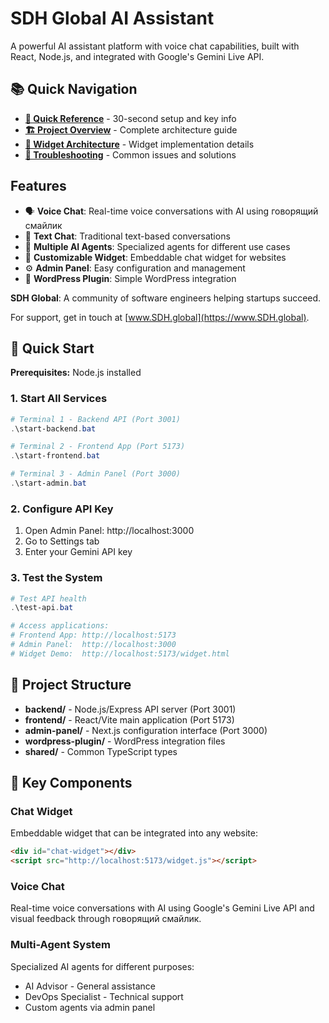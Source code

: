 # SDH Global AI Assistant

A powerful AI assistant platform with voice chat capabilities, built with React, Node.js, and integrated with Google's Gemini Live API.

## 📚 Quick Navigation

- **[🚀 Quick Reference](QUICK-REFERENCE.md)** - 30-second setup and key info
- **[🏗️ Project Overview](PROJECT-OVERVIEW.md)** - Complete architecture guide  
- **[🎨 Widget Architecture](WIDGET-ARCHITECTURE.md)** - Widget implementation details
- **[🔧 Troubleshooting](TROUBLESHOOTING.md)** - Common issues and solutions

## Features

- 🗣️ **Voice Chat**: Real-time voice conversations with AI using говорящий смайлик
- 💬 **Text Chat**: Traditional text-based conversations  
- 🤖 **Multiple AI Agents**: Specialized agents for different use cases
- 🎨 **Customizable Widget**: Embeddable chat widget for websites
- ⚙️ **Admin Panel**: Easy configuration and management
- 🔌 **WordPress Plugin**: Simple WordPress integration

**SDH Global**: A community of software engineers helping startups succeed. 

For support, get in touch at [www.SDH.global](https://www.SDH.global).

## 🚀 Quick Start

**Prerequisites:** Node.js installed

### 1. Start All Services
```powershell
# Terminal 1 - Backend API (Port 3001)
.\start-backend.bat

# Terminal 2 - Frontend App (Port 5173)  
.\start-frontend.bat

# Terminal 3 - Admin Panel (Port 3000)
.\start-admin.bat
```

### 2. Configure API Key
1. Open Admin Panel: http://localhost:3000
2. Go to Settings tab
3. Enter your Gemini API key

### 3. Test the System
```powershell
# Test API health
.\test-api.bat

# Access applications:
# Frontend App: http://localhost:5173
# Admin Panel:  http://localhost:3000
# Widget Demo:  http://localhost:5173/widget.html
```

## 📁 Project Structure

- **backend/** - Node.js/Express API server (Port 3001)
- **frontend/** - React/Vite main application (Port 5173)
- **admin-panel/** - Next.js configuration interface (Port 3000)
- **wordpress-plugin/** - WordPress integration files
- **shared/** - Common TypeScript types

## 🎯 Key Components

### Chat Widget
Embeddable widget that can be integrated into any website:
```html
<div id="chat-widget"></div>
<script src="http://localhost:5173/widget.js"></script>
```

### Voice Chat
Real-time voice conversations with AI using Google's Gemini Live API and visual feedback through говорящий смайлик.

### Multi-Agent System
Specialized AI agents for different purposes:
- AI Advisor - General assistance
- DevOps Specialist - Technical support  
- Custom agents via admin panel
